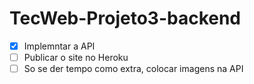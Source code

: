 # TecWeb-Projeto3-backend
- [x] Implemntar a API
- [ ] Publicar o site no Heroku
- [ ] So se der tempo como extra, colocar imagens na API
